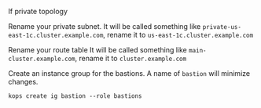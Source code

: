 If private topology

Rename your private subnet.  It will be called something like `private-us-east-1c.cluster.example.com`, rename it to 
 `us-east-1c.cluster.example.com`
 
Rename your route table  It will be called something like `main-cluster.example.com`, rename it to 
                          `cluster.example.com`

Create an instance group for the bastions.  A name of `bastion` will minimize changes.

`kops create ig bastion --role bastions`
